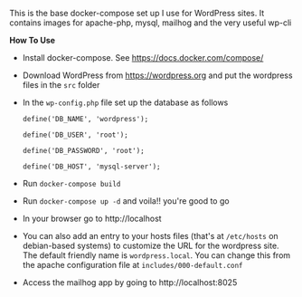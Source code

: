 This is the base docker-compose set up I use for WordPress sites. It contains images for apache-php, mysql, mailhog and the very useful wp-cli

**How To Use**

- Install docker-compose. See https://docs.docker.com/compose/

- Download WordPress from https://wordpress.org and put the wordpress files in the `src` folder

- In the `wp-config.php` file set up the database as follows

  `define('DB_NAME', 'wordpress');`

  `define('DB_USER', 'root');`

  `define('DB_PASSWORD', 'root');`

  `define('DB_HOST', 'mysql-server');`

- Run `docker-compose build`

- Run `docker-compose up -d` and voila!! you're good to go

- In your browser go to http://localhost

- You can also add an entry to your hosts files (that's at `/etc/hosts` on debian-based systems) to customize the URL for the wordpress site. The default friendly name is `wordpress.local`. You can change this from the apache configuration file at `includes/000-default.conf`

- Access the mailhog app by going to http://localhost:8025

